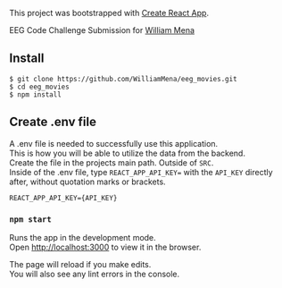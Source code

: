 This project was bootstrapped with [Create React App](https://github.com/facebook/create-react-app).

EEG Code Challenge Submission for [William Mena](mailto:williammena1991@gmail.com)

## Install

    $ git clone https://github.com/WilliamMena/eeg_movies.git
    $ cd eeg_movies
    $ npm install

## Create .env file

A .env file is needed to successfully use this application.<br />
This is how you will be able to utilize the data from the backend.<br /> 
Create the file in the projects main path. Outside of `SRC`.<br />
Inside of the .env file, type `REACT_APP_API_KEY=` with the `API_KEY` directly after, without quotation marks or brackets.

    REACT_APP_API_KEY={API_KEY}

### `npm start`

Runs the app in the development mode.<br />
Open [http://localhost:3000](http://localhost:3000) to view it in the browser.

The page will reload if you make edits.<br />
You will also see any lint errors in the console.
